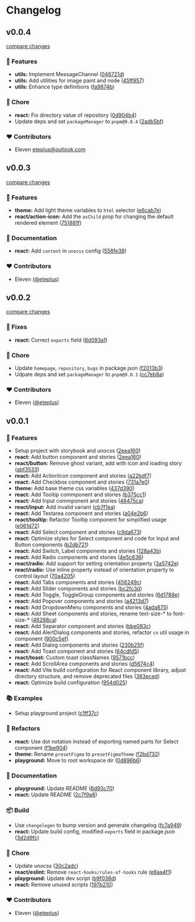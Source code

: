 # Changelog


## v0.0.4

[compare changes](https://github.com/thinkbuff/figma/compare/v0.0.3...v0.0.4)

### 🚀 Features

- **utils:** Implement MessageChannel ([046721d](https://github.com/thinkbuff/figma/commit/046721d))
- **utils:** Add utilities for image paint and node ([45ff957](https://github.com/thinkbuff/figma/commit/45ff957))
- **utils:** Enhance type definitions ([fa9874b](https://github.com/thinkbuff/figma/commit/fa9874b))

### 🧹 Chore

- **react:** Fix directory value of repository ([0d904b4](https://github.com/thinkbuff/figma/commit/0d904b4))
- Update deps and set `packageManager` to `pnpm@9.0.4` ([2adb5bf](https://github.com/thinkbuff/figma/commit/2adb5bf))

### ❤️ Contributors

- Eleven <eteplus@outlook.com>

## v0.0.3

[compare changes](https://github.com/thinkbuff/figma/compare/v0.0.2...v0.0.3)

### 🚀 Features

- **theme:** Add light theme variables to `html` selector ([e6cab7e](https://github.com/thinkbuff/figma/commit/e6cab7e))
- **react/action-icon:** Add the `asChild` prop for changing the default rendered element ([751881f](https://github.com/thinkbuff/figma/commit/751881f))

### 📖 Documentation

- **react:** Add `content` in `unocss` config ([556fe38](https://github.com/thinkbuff/figma/commit/556fe38))

### ❤️ Contributors

- Eleven ([@eteplus](http://github.com/eteplus))

## v0.0.2

[compare changes](https://github.com/thinkbuff/figma/compare/v0.0.1...v0.0.2)

### 🐛 Fixes

- **react:** Correct `exports` field ([6d093a1](https://github.com/thinkbuff/figma/commit/6d093a1))

### 🧹 Chore

- Update `homepage`, `repository`, `bugs` in package.json ([f2013b3](https://github.com/thinkbuff/figma/commit/f2013b3))
- Udpate deps and set `packageManager` to `pnpm@9.0.1` ([cc7eb8a](https://github.com/thinkbuff/figma/commit/cc7eb8a))

### ❤️ Contributors

- Eleven ([@eteplus](http://github.com/eteplus))

## v0.0.1


### 🚀 Features

- Setup project with storybook and unocss ([2eea160](https://github.com/thinkbuff/figma/commit/2eea160))
- **react:** Add button component and stories ([2eea160](https://github.com/thinkbuff/figma/commit/2eea160))
- **react/button:** Remove ghost variant, add with icon and loading story ([abf3533](https://github.com/thinkbuff/figma/commit/abf3533))
- **react:** Add ActionIcon component and stories ([a22bdf7](https://github.com/thinkbuff/figma/commit/a22bdf7))
- **react:** Add Checkbox component and stories ([731a7e0](https://github.com/thinkbuff/figma/commit/731a7e0))
- **theme:** Add base theme css variables ([437d390](https://github.com/thinkbuff/figma/commit/437d390))
- **react:** Add Tooltip commponent and stories ([b375cc1](https://github.com/thinkbuff/figma/commit/b375cc1))
- **react:** Add Input commponent and stories ([48475ca](https://github.com/thinkbuff/figma/commit/48475ca))
- **react/input:** Add invalid variant ([cb7f1ea](https://github.com/thinkbuff/figma/commit/cb7f1ea))
- **react:** Add Textarea component and stories ([a04e2b6](https://github.com/thinkbuff/figma/commit/a04e2b6))
- **react/tooltip:** Refactor Tooltip component for simplified usage ([e061d72](https://github.com/thinkbuff/figma/commit/e061d72))
- **react:** Add Select component and stories ([c9da673](https://github.com/thinkbuff/figma/commit/c9da673))
- **react:** Optimize styles for Select component and code for Input and Button components ([b2db721](https://github.com/thinkbuff/figma/commit/b2db721))
- **react:** Add Switch, Label components and stories ([128a43b](https://github.com/thinkbuff/figma/commit/128a43b))
- **react:** Add Radio components and stories ([4e5c636](https://github.com/thinkbuff/figma/commit/4e5c636))
- **react/radio:** Add support for setting orientation property ([3a5742e](https://github.com/thinkbuff/figma/commit/3a5742e))
- **react/radio:** Use inline property instead of orientation property to control layout ([70a4205](https://github.com/thinkbuff/figma/commit/70a4205))
- **react:** Add Tabs components and stories ([456249c](https://github.com/thinkbuff/figma/commit/456249c))
- **react:** Add Slider components and stories ([bc2fc3d](https://github.com/thinkbuff/figma/commit/bc2fc3d))
- **react:** Add Toggle, ToggleGroup components and stories ([6d1788e](https://github.com/thinkbuff/figma/commit/6d1788e))
- **react:** Add Popover components and stories ([a4213d7](https://github.com/thinkbuff/figma/commit/a4213d7))
- **react:** Add DropdownMenu components and stories ([4ada875](https://github.com/thinkbuff/figma/commit/4ada875))
- **react:** Add Sheet components and stories, rename text-size-* to font-size-* ([46288ca](https://github.com/thinkbuff/figma/commit/46288ca))
- **react:** Add Separator component and stories ([bbe083c](https://github.com/thinkbuff/figma/commit/bbe083c))
- **react:** Add AlertDialog components and stories, refactor `cn` util usage in component ([900c5ef](https://github.com/thinkbuff/figma/commit/900c5ef))
- **react:** Add Dialog components and stories ([230b25f](https://github.com/thinkbuff/figma/commit/230b25f))
- **react:** Add Toast component and stories ([64cdfd5](https://github.com/thinkbuff/figma/commit/64cdfd5))
- **react/toast:** Custom toast classNames ([9571bcc](https://github.com/thinkbuff/figma/commit/9571bcc))
- **react:** Add ScrollArea components and stories ([d5674c4](https://github.com/thinkbuff/figma/commit/d5674c4))
- **react:** Add Vite build configuration for React component library, adjust directory structure, and remove deprecated files ([363eced](https://github.com/thinkbuff/figma/commit/363eced))
- **react:** Optimize build configuration ([954d025](https://github.com/thinkbuff/figma/commit/954d025))

### 📚 Examples

- Setup playground project ([c1ff37c](https://github.com/thinkbuff/figma/commit/c1ff37c))

### 🔨 Refactors

- **react:** Use dot notation instead of exporting named parts for Select component ([f1be904](https://github.com/thinkbuff/figma/commit/f1be904))
- **theme:** Rename `presetFigma` to `presetFigmaTheme` ([f2bd732](https://github.com/thinkbuff/figma/commit/f2bd732))
- **playground:** Move to root workspace dir ([0d896b6](https://github.com/thinkbuff/figma/commit/0d896b6))

### 📖 Documentation

- **playground:** Update README ([6d93c70](https://github.com/thinkbuff/figma/commit/6d93c70))
- **react:** Update README ([2c7f9a8](https://github.com/thinkbuff/figma/commit/2c7f9a8))

### 📦 Build

- Use `changelogen` to bump version and generate changelog ([fc7a949](https://github.com/thinkbuff/figma/commit/fc7a949))
- **react:** Update build config, modified `exports` field in package.json ([3d2d9fc](https://github.com/thinkbuff/figma/commit/3d2d9fc))

### 🧹 Chore

- Update unocss ([30c2adc](https://github.com/thinkbuff/figma/commit/30c2adc))
- **react/eslint:** Remove `react-hooks/rules-of-hooks` rule ([e6aa4f1](https://github.com/thinkbuff/figma/commit/e6aa4f1))
- **playground:** Update dev script ([b9f038d](https://github.com/thinkbuff/figma/commit/b9f038d))
- **react:** Remove unused scripts ([197b210](https://github.com/thinkbuff/figma/commit/197b210))

### ❤️ Contributors

- Eleven ([@eteplus](http://github.com/eteplus))

